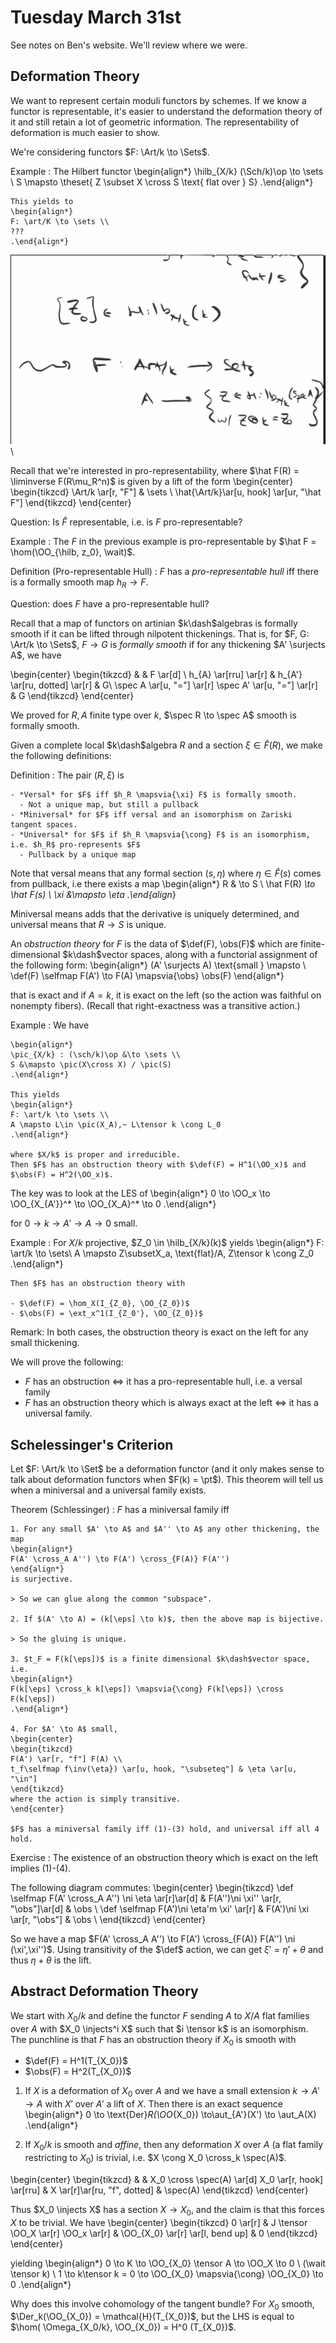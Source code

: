 # Tuesday March 31st

See notes on Ben's website.
We'll review where we were.

## Deformation Theory

We want to represent certain moduli functors by schemes.
If we know a functor is representable, it's easier to understand the deformation theory of it and still retain a lot of geometric information.
The representability of deformation is much easier to show.


We're considering functors $F: \Art/k \to \Sets$.

Example
:   The Hilbert functor
    \begin{align*}
    \hilb_{X/k} (\Sch/k)\op \to \sets \\
    S \mapsto \theset{ Z  \subset  X \cross S \text{ flat over } S}
    .\end{align*}

    This yields to
    \begin{align*}
    F: \art/K \to \sets \\
    ???
    .\end{align*}

![Image](figures/2020-03-31-12:44.png)\

Recall that we're interested in pro-representability, where $\hat F(R) = \liminverse F(R\mu_R^n)$ is given by a lift of the form
\begin{center}
\begin{tikzcd}
\Art/k \ar[r, "F"] & \sets \\
\hat{\Art/k}\ar[u, hook] \ar[ur, "\hat F"]
\end{tikzcd}
\end{center}

Question:
Is $\hat F$ representable, i.e. is $F$ pro-representable?

Example
:   The $F$ in the previous example is pro-representable by $\hat F = \hom(\OO_{\hilb, z_0}, \wait)$.

Definition (Pro-representable Hull)
: $F$ has a *pro-representable hull* iff there is a formally smooth map $h_R \to F$.

Question: does $F$ have a pro-representable hull?

Recall that a map of functors on artinian $k\dash$algebras is formally smooth if it can be lifted through nilpotent thickenings.
That is, for $F, G: \Art/k \to \Sets$, $F \to G$ is *formally smooth* if for any thickening $A' \surjects A$, we have

\begin{center}
\begin{tikzcd}
 & & F \ar[d] \\
h_{A} \ar[rru] \ar[r] & h_{A'} \ar[ru, dotted] \ar[r] & G\\
\spec A \ar[u, "="] \ar[r] \spec A' \ar[u, "="] \ar[r] & G
\end{tikzcd}
\end{center}

We proved for $R, A$ finite type over $k$, $\spec R \to \spec A$ smooth is formally smooth.

Given a complete local $k\dash$algebra $R$ and a section $\xi \in \hat F(R)$, we make the following definitions:

Definition
:   The pair $(R, \xi)$ is

    - *Versal* for $F$ iff $h_R \mapsvia{\xi} F$ is formally smooth.
      - Not a unique map, but still a pullback
    - *Miniversal* for $F$ iff versal and an isomorphism on Zariski tangent spaces.
    - *Universal* for $F$ if $h_R \mapsvia{\cong} F$ is an isomorphism, i.e. $h_R$ pro-represents $F$
      - Pullback by a unique map

Note that versal means that any formal section $(s, \eta)$ where $\eta \in \hat F(s)$ comes from pullback, i.e there exists a map
\begin{align*}
R & \to S \\
\hat F(R) *\to \hat F(s) \\
\xi &\mapsto \eta
.\end{align*}

Miniversal means adds that the derivative is uniquely determined, and universal means that $R\to S$ is unique.

An *obstruction theory* for $F$ is the data of $\def(F), \obs(F)$ which are finite-dimensional $k\dash$vector spaces, along with a functorial assignment of the following form:
\begin{align*}
(A' \surjects A) \text{small } \mapsto \\
\def(F) \selfmap F(A') \to F(A) \mapsvia{\obs} \obs(F)
\end{align*}

that is exact and if $A=k$, it is exact on the left (so the action was faithful on nonempty fibers).
(Recall that right-exactness was a transitive action.)

Example
:   We have

    \begin{align*}
    \pic_{X/k} : (\sch/k)\op &\to \sets \\
    S &\mapsto \pic(X\cross X) / \pic(S)
    .\end{align*}

    This yields
    \begin{align*}
    F: \art/k \to \sets \\
    A \mapsto L\in \pic(X_A),~ L\tensor k \cong L_0
    .\end{align*}

    where $X/k$ is proper and irreducible.
    Then $F$ has an obstruction theory with $\def(F) = H^1(\OO_x)$ and $\obs(F) = H^2(\OO_x)$.

The key was to look at the LES of
\begin{align*}
0 \to \OO_x \to \OO_{X_{A'}}^* \to \OO_{X_A}^* \to 0
.\end{align*}

for $0 \to k \to A' \to A \to 0$ small.

Example
:   For $X/k$ projective, $Z_0 \in \hilb_{X/k}(k)$ yields
    \begin{align*}
    F: \art/k \to \sets\\
    A \mapsto Z\subsetX_a, \text{flat}/A, Z\tensor k \cong Z_0
    .\end{align*}

    Then $F$ has an obstruction theory with

    - $\def(F) = \hom_X(I_{Z_0}, \OO_{Z_0})$
    - $\obs(F) = \ext_x^1(I_{Z_0'}, \OO_{Z_0})$

Remark:
In both cases, the obstruction theory is exact on the left for any small thickening.

We will prove the following:
- $F$ has an obstruction $\iff$ it has a pro-representable hull, i.e. a versal family
- $F$ has an obstruction theory which is always exact at the left $\iff$ it has a universal family.

## Schelessinger's Criterion

Let $F: \Art/k \to \Set$ be a deformation functor (and it only makes sense to talk about deformation functors when $F(k) = \pt$).
This theorem will tell us when a miniversal and a universal family exists.

Theorem (Schlessinger)
:   $F$ has a miniversal family iff

    1. For any small $A' \to A$ and $A'' \to A$ any other thickening, the map
    \begin{align*}
    F(A' \cross_A A'') \to F(A') \cross_{F(A)} F(A'')
    \end{align*}
    is surjective.

    > So we can glue along the common "subspace".

    2. If $(A' \to A) = (k[\eps] \to k)$, then the above map is bijective.

    > So the gluing is unique.

    3. $t_F = F(k[\eps])$ is a finite dimensional $k\dash$vector space, i.e.
    \begin{align*}
    F(k[\eps] \cross_k k[\eps]) \mapsvia{\cong} F(k[\eps]) \cross F(k[\eps])
    .\end{align*}

    4. For $A' \to A$ small,
    \begin{center}
    \begin{tikzcd}
    F(A') \ar[r, "f"] F(A) \\
    t_f\selfmap f\inv(\eta}) \ar[u, hook, "\subseteq"] & \eta \ar[u, "\in"]
    \end{tikzcd}
    where the action is simply transitive.
    \end{center}

    $F$ has a miniversal family iff (1)-(3) hold, and universal iff all 4 hold.


Exercise
: The existence of an obstruction theory which is exact on the left implies (1)-(4).

The following diagram commutes:
\begin{center}
\begin{tikzcd}
\def \selfmap F(A' \cross_A A'') \ni \eta \ar[r]\ar[d] & F(A'')\ni \xi'' \ar[r, "\obs"]\ar[d] & \obs \\
\def \selfmap F(A')\ni \eta'm \xi' \ar[r] & F(A')\ni \xi \ar[r, "\obs"] & \obs \\
\end{tikzcd}
\end{center}

So we have a map $F(A' \cross_A A'') \to F(A') \cross_{F(A)} F(A'') \ni (\xi',\xi'')$.
Using transitivity of the $\def$ action, we can get $\xi' = \eta' + \theta$ and thus $\eta + \theta$ is the lift.

## Abstract Deformation Theory

We start with $X_0/k$ and define the functor $F$ sending $A$ to $X/A$ flat families over $A$ with $X_0 \injects^i X$ such that $i \tensor k$ is an isomorphism.
The punchline is that $F$ has an obstruction theory if $X_0$ is smooth with

- $\def(F) = H^1(T_{X_0})$
- $\obs(F) = H^2(T_{X_0})$


1. If $X$ is a deformation of $X_0$ over $A$ and we have a small extension $k \to A'\to A$ with $X'$ over $A'$ a lift of $X$.
  Then there is an exact sequence
  \begin{align*}
  0 \to \text{Der}_R(\OO_{X_0}) \to\aut_{A'}(X') \to \aut_A(X)
  .\end{align*}

2. If $X_0/k$ is smooth and *affine*, then any deformation $X$ over $A$ (a flat family restricting to $X_0$) is trivial, i.e. $X \cong X_0 \cross_k \spec(A)$.

\begin{center}
\begin{tikzcd}
 & & X_0 \cross \spec(A) \ar[d]
X_0 \ar[r, hook] \ar[rru] & X \ar[r]\ar[ru, "f", dotted] & \spec(A)
\end{tikzcd}
\end{center}

Thus $X_0 \injects X$ has a section $X\to X_0$, and the claim is that this forces $X$ to be trivial.
We have
\begin{center}
\begin{tikzcd}
0 \ar[r] & J \tensor \OO_X \ar[r] \OO_x \ar[r] & \OO_{X_0} \ar[r] \ar[l, bend up] & 0
\end{tikzcd}
\end{center}

yielding
\begin{align*}
0 \to K \to \OO_{X_0} \tensor A \to \OO_X \to 0 \\
(\wait \tensor k) \\
1 \to k\tensor k = 0 \to \OO_{X_0} \mapsvia{\cong} \OO_{X_0} \to 0
.\end{align*}

Why does this involve cohomology of the tangent bundle?
For $X_0$ smooth, $\Der_k(\OO_{X_0}) = \mathcal{H}(T_{X_0})$, but the LHS is equal to $\hom( \Omega_{X_0/k}, \OO_{X_0}) = H^0 (T_{X_0})$.
